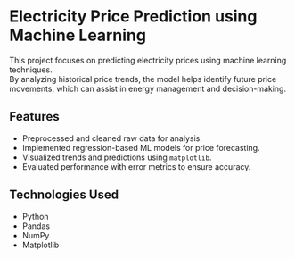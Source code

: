 # Electricity Price Prediction using Machine Learning

This project focuses on predicting electricity prices using machine learning techniques.  
By analyzing historical price trends, the model helps identify future price movements, which can assist in energy management and decision-making.


## Features
- Preprocessed and cleaned raw data for analysis.
- Implemented regression-based ML models for price forecasting.
- Visualized trends and predictions using `matplotlib`.
- Evaluated performance with error metrics to ensure accuracy.


## Technologies Used
- Python
- Pandas
- NumPy
- Matplotlib
